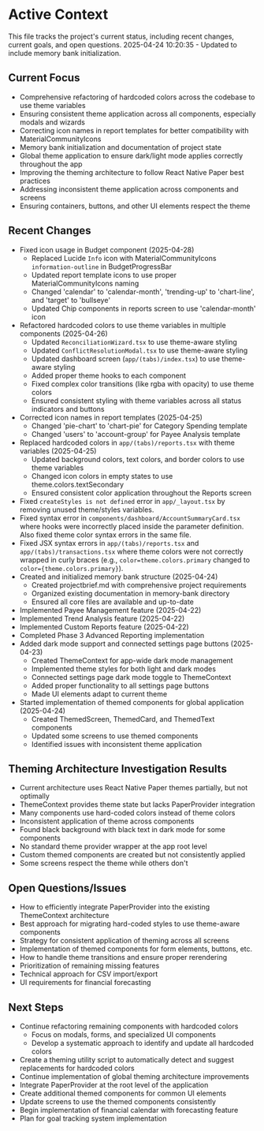 # Active Context

This file tracks the project's current status, including recent changes, current goals, and open questions.
2025-04-24 10:20:35 - Updated to include memory bank initialization.

## Current Focus

- Comprehensive refactoring of hardcoded colors across the codebase to use theme variables
- Ensuring consistent theme application across all components, especially modals and wizards
- Correcting icon names in report templates for better compatibility with MaterialCommunityIcons
- Memory bank initialization and documentation of project state
- Global theme application to ensure dark/light mode applies correctly throughout the app
- Improving the theming architecture to follow React Native Paper best practices
- Addressing inconsistent theme application across components and screens
- Ensuring containers, buttons, and other UI elements respect the theme

## Recent Changes

- Fixed icon usage in Budget component (2025-04-28)
  - Replaced Lucide `Info` icon with MaterialCommunityIcons `information-outline` in BudgetProgressBar
  - Updated report template icons to use proper MaterialCommunityIcons naming
  - Changed 'calendar' to 'calendar-month', 'trending-up' to 'chart-line', and 'target' to 'bullseye'
  - Updated Chip components in reports screen to use 'calendar-month' icon 
- Refactored hardcoded colors to use theme variables in multiple components (2025-04-26)
  - Updated `ReconciliationWizard.tsx` to use theme-aware styling
  - Updated `ConflictResolutionModal.tsx` to use theme-aware styling
  - Updated dashboard screen (`app/(tabs)/index.tsx`) to use theme-aware styling
  - Added proper theme hooks to each component
  - Fixed complex color transitions (like rgba with opacity) to use theme colors
  - Ensured consistent styling with theme variables across all status indicators and buttons
- Corrected icon names in report templates (2025-04-25)
  - Changed 'pie-chart' to 'chart-pie' for Category Spending template
  - Changed 'users' to 'account-group' for Payee Analysis template
- Replaced hardcoded colors in `app/(tabs)/reports.tsx` with theme variables (2025-04-25)
  - Updated background colors, text colors, and border colors to use theme variables
  - Changed icon colors in empty states to use theme.colors.textSecondary
  - Ensured consistent color application throughout the Reports screen
- Fixed `createStyles is not defined` error in `app/_layout.tsx` by removing unused theme/styles variables.
- Fixed syntax error in `components/dashboard/AccountSummaryCard.tsx` where hooks were incorrectly placed inside the parameter definition. Also fixed theme color syntax errors in the same file.
- Fixed JSX syntax errors in `app/(tabs)/reports.tsx` and `app/(tabs)/transactions.tsx` where theme colors were not correctly wrapped in curly braces (e.g., `color=theme.colors.primary` changed to `color={theme.colors.primary}`).
- Created and initialized memory bank structure (2025-04-24)
  - Created projectbrief.md with comprehensive project requirements
  - Organized existing documentation in memory-bank directory
  - Ensured all core files are available and up-to-date
- Implemented Payee Management feature (2025-04-22)
- Implemented Trend Analysis feature (2025-04-22)
- Implemented Custom Reports feature (2025-04-22)
- Completed Phase 3 Advanced Reporting implementation
- Added dark mode support and connected settings page buttons (2025-04-23)
  - Created ThemeContext for app-wide dark mode management
  - Implemented theme styles for both light and dark modes
  - Connected settings page dark mode toggle to ThemeContext
  - Added proper functionality to all settings page buttons
  - Made UI elements adapt to current theme
- Started implementation of themed components for global application (2025-04-24)
  - Created ThemedScreen, ThemedCard, and ThemedText components
  - Updated some screens to use themed components
  - Identified issues with inconsistent theme application

## Theming Architecture Investigation Results

- Current architecture uses React Native Paper themes partially, but not optimally
- ThemeContext provides theme state but lacks PaperProvider integration
- Many components use hard-coded colors instead of theme colors
- Inconsistent application of theme across components
- Found black background with black text in dark mode for some components
- No standard theme provider wrapper at the app root level
- Custom themed components are created but not consistently applied
- Some screens respect the theme while others don't

## Open Questions/Issues

- How to efficiently integrate PaperProvider into the existing ThemeContext architecture
- Best approach for migrating hard-coded styles to use theme-aware components
- Strategy for consistent application of theming across all screens
- Implementation of themed components for form elements, buttons, etc.
- How to handle theme transitions and ensure proper rerendering
- Prioritization of remaining missing features
- Technical approach for CSV import/export
- UI requirements for financial forecasting

## Next Steps

- Continue refactoring remaining components with hardcoded colors
  - Focus on modals, forms, and specialized UI components
  - Develop a systematic approach to identify and update all hardcoded colors
- Create a theming utility script to automatically detect and suggest replacements for hardcoded colors
- Continue implementation of global theming architecture improvements
- Integrate PaperProvider at the root level of the application
- Create additional themed components for common UI elements
- Update screens to use the themed components consistently
- Begin implementation of financial calendar with forecasting feature
- Plan for goal tracking system implementation